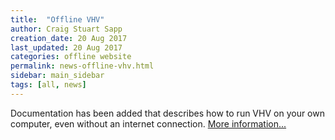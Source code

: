 ```yaml
---
title:  "Offline VHV"
author: Craig Stuart Sapp
creation_date: 20 Aug 2017
last_updated: 20 Aug 2017
categories: offline website
permalink: news-offline-vhv.html
sidebar: main_sidebar
tags: [all, news]
---
```


Documentation has been added that describes how to run
VHV on your own computer, even without an internet connection.
[More information...](/myvhv/local)
